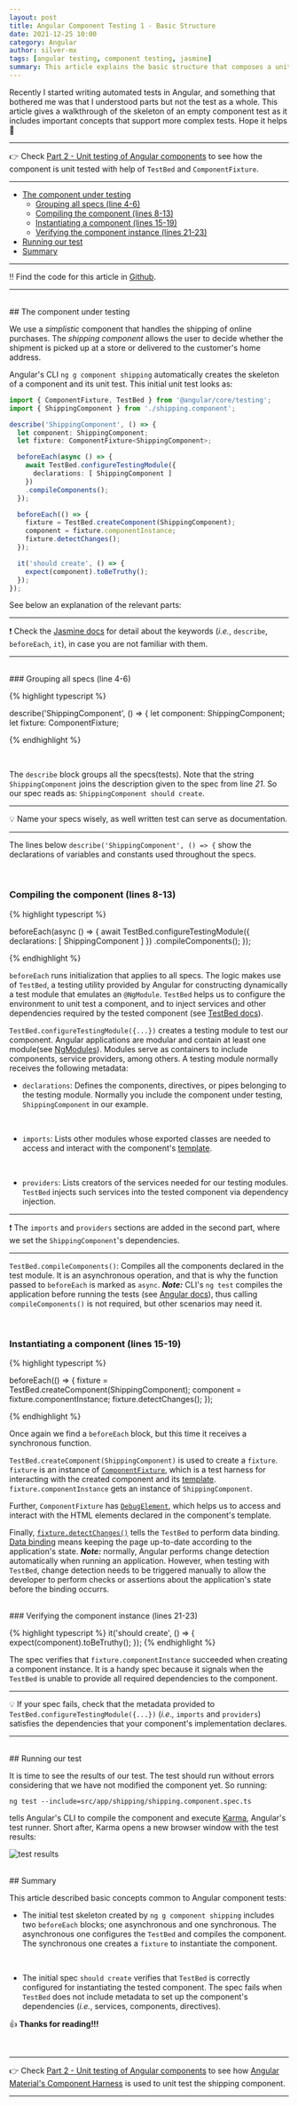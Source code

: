 ```yaml
---
layout: post
title: Angular Component Testing 1 - Basic Structure
date: 2021-12-25 10:00
category: Angular
author: silver-mx
tags: [angular testing, component testing, jasmine]
summary: This article explains the basic structure that composes a unit test for an Angular component. 
---
```


Recently I started writing automated tests in Angular, and something that bothered me was that I understood parts but not the test as a whole. This article gives a walkthrough of the skeleton of an empty component test as it includes important concepts that support more complex tests. Hope it helps :slightly_smiling_face: 

---
:point_right: Check [Part 2 - Unit testing of Angular components](/angular/2022/01/04/dissecting-angular-component-testing-part-2.html) to see how the component is unit tested with help of `TestBed` and `ComponentFixture`.

---

<!-- TOC -->

- [The component under testing](#the-component-under-testing)
  - [Grouping all specs (line 4-6)](#grouping-all-specs-line-4-6)
  - [Compiling the component (lines 8-13)](#compiling-the-component-lines-8-13)
  - [Instantiating a component (lines 15-19)](#instantiating-a-component-lines-15-19)
  - [Verifying the component instance (lines 21-23)](#verifying-the-component-instance-lines-21-23)
- [Running our test](#running-our-test)
- [Summary](#summary)

<!-- /TOC -->

---
:bangbang: Find the code for this article in [Github](https://github.com/silver-mx/angular-testing-basics/tree/dissecting_angular_component_test_part_1/src/app/shipping).

---
<br/>
## The component under testing

We use a *simplistic* component that handles the shipping of online purchases. The *shipping component* allows the user to decide whether the shipment is picked up at a store or delivered to the customer's home address. 
<br/>

Angular's CLI `ng g component shipping` automatically creates the skeleton of a component and its unit test. This initial unit test looks as:


```typescript
import { ComponentFixture, TestBed } from '@angular/core/testing';
import { ShippingComponent } from './shipping.component';

describe('ShippingComponent', () => {
  let component: ShippingComponent;
  let fixture: ComponentFixture<ShippingComponent>;

  beforeEach(async () => {
    await TestBed.configureTestingModule({
      declarations: [ ShippingComponent ]
    })
    .compileComponents();
  });

  beforeEach(() => {
    fixture = TestBed.createComponent(ShippingComponent);
    component = fixture.componentInstance;
    fixture.detectChanges();
  });

  it('should create', () => {
    expect(component).toBeTruthy();
  });
});

```

See below an explanation of the relevant parts:

---
:exclamation: Check the [Jasmine docs](https://jasmine.github.io/tutorials/your_first_suite) for detail about the keywords (*i.e.*, `describe`, `beforeEach`, `it`), in case you are not familiar with them. 

---
<br/>
### Grouping all specs (line 4-6)

{% highlight typescript %}

describe('ShippingComponent', () => {
  let component: ShippingComponent;
  let fixture: ComponentFixture<ShippingComponent>;

{% endhighlight %}

<br/>

The `describe` block groups all the specs(tests). Note that the string `ShippingComponent` joins the description given to the spec from line *21*. So our spec reads as: `ShippingComponent should create`.

---
 :bulb: Name your specs wisely, as well written test can serve as documentation.

---

The lines below `describe('ShippingComponent', () => {` show the declarations of variables and constants used throughout the specs. 
  
<br/>

### Compiling the component (lines 8-13)

{% highlight typescript %}

  beforeEach(async () => {
    await TestBed.configureTestingModule({
      declarations: [ ShippingComponent ]
    })
    .compileComponents();
  });

{% endhighlight %}

`beforeEach` runs initialization that applies to all specs. The logic makes use of `TestBed`, a testing utility provided by Angular for constructing dynamically a test module that emulates an `@NgModule`. `TestBed` helps us to configure the environment to unit test a component, and to inject services and other dependencies required by the tested component (see [TestBed docs](https://angular.io/guide/testing-services#angular-testbed)).

`TestBed.configureTestingModule({...})` creates a testing module to test our component. Angular applications are modular and contain at least one module(see [NgModules](https://angular.io/guide/architecture-modules)). Modules serve as containers to include components, service providers, among others. A testing module normally receives the following metadata:
  * `declarations`: Defines the components, directives, or pipes belonging to the testing module. Normally you include the component under testing, `ShippingComponent` in our example.
  <br/>

  * `imports`: Lists other modules whose exported classes are needed to access and interact with the component's [template](https://angular.io/guide/architecture-components#templates-and-views).
  <br/>

  * `providers`: Lists creators of the services needed for our testing modules. `TestBed` injects such services into the tested component via dependency injection.
  
---
:exclamation: The `imports` and `providers` sections are added in the second part, where we set the `ShippingComponent`'s dependencies.

---

`TestBed.compileComponents()`: Compiles all the components declared in the test module. It is an asynchronous operation, and that is why the function passed to `beforeEach` is marked as `async`. ***Note:*** CLI's `ng test` compiles the application before running the tests (see [Angular docs](https://angular.io/guide/testing-components-scenarios#calling-compilecomponents)), thus calling `compileComponents()` is not required, but other scenarios may need it.

<br/>

### Instantiating a component (lines 15-19)

{% highlight typescript %}

  beforeEach(() => {
    fixture = TestBed.createComponent(ShippingComponent);
    component = fixture.componentInstance;
    fixture.detectChanges();
  });

{% endhighlight %}

Once again we find a `beforeEach` block, but this time it receives a synchronous function. 
<br/>

`TestBed.createComponent(ShippingComponent)` is used to create a `fixture`. `fixture` is an instance of [`ComponentFixture`](https://angular.io/guide/testing-components-basics#componentfixture), which is a test harness for interacting with the created component and its [template](https://angular.io/guide/architecture-components#templates-and-views). `fixture.componentInstance` gets an instance of `ShippingComponent`.

Further, `ComponentFixture` has [`DebugElement`](https://angular.io/guide/testing-components-basics#debugelement), which helps us to access and interact with the HTML elements declared in the component's template.

Finally, [`fixture.detectChanges()`](https://angular.io/guide/testing-components-scenarios#detectchanges) tells the `TestBed` to perform data binding. [Data binding](https://angular.io/guide/binding-syntax#binding-syntax) means keeping the page up-to-date according to the application's state. ***Note:*** normally, Angular performs change detection automatically when running an application. However,  when testing with `TestBed`, change detection needs to be triggered manually to allow the developer to perform checks or assertions about the application's state before the binding occurrs.

<br/>
### Verifying the component instance (lines 21-23)

{% highlight typescript %}
  it('should create', () => {
    expect(component).toBeTruthy();
  });
{% endhighlight %}

The spec verifies that `fixture.componentInstance` succeeded when creating a component instance. It is a  handy spec because it signals when the `TestBed` is unable to provide all required dependencies to the component.

---
:bulb: If your spec fails, check that the metadata provided to `TestBed.configureTestingModule({...})` (*i.e.,* `imports` and `providers`) satisfies the dependencies that your component's implementation declares.

---

<br/>
## Running our test

It is time to see the results of our test. The test should run without errors considering that we have not modified the component yet. So running:

 `ng test --include=src/app/shipping/shipping.component.spec.ts`

 tells Angular's CLI to compile the component and execute [Karma](https://karma-runner.github.io/latest/index.html), Angular's test runner. Short after, Karma opens a new browser window with the test results:

 ![test results](/assets/images/first-spec-pass.png)

<br/>
## Summary

 This article described basic concepts common to Angular component tests:

 * The initial test skeleton created by `ng g component shipping` includes two `beforeEach` blocks; one asynchronous and one synchronous. The asynchronous one configures the `TestBed` and compiles the component. The synchronous one creates a `fixture` to instantiate the component.
 <br/>
 
 * The initial spec `should create` verifies that `TestBed` is correctly configured for instantiating the tested component. The spec fails when `TestBed` does not include metadata to set up the component's dependencies (*i.e.*, services, components, directives).

:+1: __Thanks for reading!!!__

<br/>

---
:point_right: Check [Part 2 - Unit testing of Angular components](/angular/2022/01/04/dissecting-angular-component-testing-part-2.html) to see how [Angular Material's Component Harness](https://material.angular.io/guide/using-component-harnesses) is used to unit test the shipping component.

---



